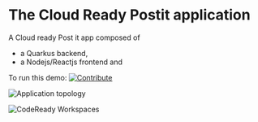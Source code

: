 # The Cloud Ready Postit application
A Cloud ready Post it app composed of
- a Quarkus backend,
- a Nodejs/Reactjs frontend and


To run this demo:
[![Contribute](factory-contribute.svg)](https://codeready-crw.apps.cluster-gre-bfa9.gre-bfa9.example.opentlc.com/factory?url=https://github.com/redhat-developer-demos/quarkus-reactjs-postit-app)


![Application topology](topology.png "Application Topology")

![CodeReady Workspaces](codeready-workspaces-preview.png "CodeReady Workspaces")
